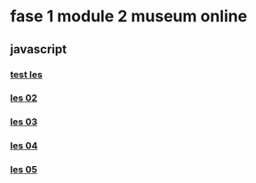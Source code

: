 # fase 1 module 2 museum online

## javascript

### [test les](https://33409.hosts1.ma-cloud.nl/f1m2js/les01/)
### [les 02](https://33409.hosts1.ma-cloud.nl/f1m2js/les02/)
### [les 03](http://33409.hosts1.ma-cloud.nl/f1m2js/les03/)
### [les 04](http://33409.hosts1.ma-cloud.nl/f1m2js/les04/)
### [les 05](http://33409.hosts1.ma-cloud.nl/f1m2js/les05/)
